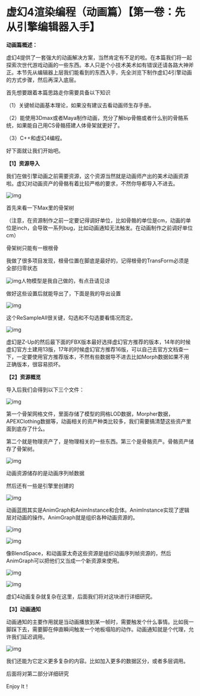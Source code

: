 ﻿# 虚幻4渲染编程（动画篇）【第一卷：先从引擎编辑器入手】

**动画篇概述：**

虚幻4提供了一套强大的动画解决方案，当然肯定有不足的啦。在本篇我们将一起探索次世代游戏动画的一些东西。本人只是个小技术美术如有错误还请各路大神斧正。本节先从编辑器上层我们能看到的东西入手，先全浏览下制作虚幻4引擎动画的方式步骤，然后再深入底层。



首先想要跟着本篇思路走你需要具备以下知识

（1）关键帧动画基本理论，如果没有建议去看动画师生存手册。

（2）能使用3Dmax或者Maya制作动画，充分了解bip骨骼或者什么别的骨骼系统，如果能自己用CS骨骼搭建人体骨架就更好了。

（3）C++和虚幻4编程。

好下面就让我们开始吧。



**【1】资源导入**

我们在做引擎动画之前需要资源，这个资源当然就是动画师产出的美术动画资源啦。虚幻对动画资产的骨骼有着比较严格的要求，不然你导都导入不进去。





![img](UEEngineeditor.assets/v2-3415c0b499e2a712ac233e799afe06f7_hd.jpg)

首先来看一下Max里的骨架树

（注意，在资源制作之前一定要记得调好单位，比如骨骼的单位是cm，动画的单位是inch，会导致一系列bug，比如动画通知无法触发。在动画制作之前调好单位cm）

骨架树只能有一根根骨

我做了很多项目发现，根骨位置在脚底是最好的，记得根骨的TransForm必须是全部归零状态



![img](UEEngineeditor.assets/v2-11d2d840fd69f0d06a5588cbb25a366e_hd.jpg)人物模型是我自己做的，有点丑请见谅

做好这些设置后就能导出了，下面是我的导出设置



![img](UEEngineeditor.assets/v2-534b3b76a52ae29a488a16f15b9f5e29_hd.jpg)

这个ReSampleAll很关键，勾选和不勾选要看情况而定。



![img](UEEngineeditor.assets/v2-d6f839788490c0c4d289569e7b545f00_hd.jpg)

虚幻是Z-Up的然后最下面的FBX版本最好选择虚幻官方推荐的版本，14年的时候虚幻官方土建用13版，17年的时候虚幻官方推荐16版，可以自己去官方文档查一下，一定要使用官方推荐版本，不然有些数据导不进去比如Morph数据如果不用正确版本，很容易损坏。



**【2】资源概览**

导入后我们会得到以下三个文件：





![img](UEEngineeditor.assets/v2-07dc13c453d06705fb9d942c07f9f34d_hd.jpg)



第一个骨架网格文件，里面存储了模型的网格LOD数据，Morpher数据，APEXClothing数据等，动画相关的资产种类比较多，我们需要搞清楚这些资产里面到底存了什么。

第二个就是物理资产了，是物理相关的一些东西。第三个是骨骼资产。骨骼资产储存了骨架树。





![img](UEEngineeditor.assets/v2-74bc7b581c25b7a1bea26f32cf459612_hd.jpg)



动画资源储存的是动画序列帧数据

然后还有一些是引擎里创建的



![img](UEEngineeditor.assets/v2-3e8f1ce0abe82cb8ef8cf4a15488bbb2_hd.jpg)

动画蓝图其实是AnimGraph和AnimInstance和合体。AnimInstance实现了逻辑层对动画的操作。AnimGraph就是组织各种动画资源的。



![img](UEEngineeditor.assets/v2-3001ed4dd5e26b46a22eac368fd6116e_hd.jpg)





![img](UEEngineeditor.assets/v2-d30622f45e7c860a08f04698761fdf76_hd.jpg)

像BlendSpace，和动画蒙太奇这些资源是组织动画序列帧资源的，然后AnimGraph可以把他们又当成一个新资源来使用。



![img](UEEngineeditor.assets/v2-9181855db28471ec83cb132d75ac83d7_hd.jpg)



![img](UEEngineeditor.assets/v2-59ee36719fc5663babc9122a26ed1aa5_hd.jpg)

虚幻4动画复杂就复杂在这里，后面我们将对这块进行详细研究。



**【3】动画通知**

动画通知的主要作用就是当动画播放到某一帧时，需要触发个什么事情。比如我一脚踩下去，需要脚在伸直瞬间触发一个地板塌陷的动作。动画通知就是个代理，允许我们延迟调用。



![img](UEEngineeditor.assets/v2-07796e7d3db8dc66e27e78697fbb8a7d_hd.jpg)

我们还能为它定义更多复杂的内容。比如加入更多的数据区分，或者多层调用。



后面将对第二部分详细研究

Enjoy It！
